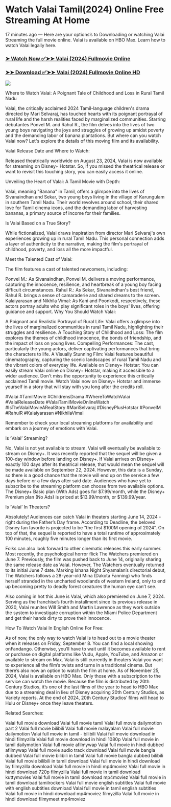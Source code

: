 # Watch Valai Tamil(2024) Online Free Streaming At Home

17 minutes ago — Here are your options’s to Downloading or watching Valai Streaming the full movie online. Valai is available on HBO Max. Learn how to watch Valai legally here.


### [➤ Watch Now ✅➤➤ Valai (2024) Fullmovie Online](https://bit.ly/valaionline)

### [➤➤ Download ✅➤➤ Valai (2024) Fullmovie Online HD](https://bit.ly/valaionline)

<p dir="auto"><a href="https://bit.ly/valaionline" title="PLAY NOW" rel="nofollow"><img src="https://i.imgur.com/jhNGoEt.gif" style="max-width: 100%;"></a></p>

Where to Watch Valai: A Poignant Tale of Childhood and Loss in Rural Tamil Nadu

Valai, the critically acclaimed 2024 Tamil-language children's drama directed by Mari Selvaraj, has touched hearts with its poignant portrayal of rural life and the harsh realities faced by marginalized communities. Starring debutantes Ponvel M. and Rahul R., the film delves into the lives of two young boys navigating the joys and struggles of growing up amidst poverty and the demanding labor of banana plantations. But where can you watch Valai now? Let's explore the details of this moving film and its availability.

Valai Release Date and Where to Watch:

Released theatrically worldwide on August 23, 2024, Valai is now available for streaming on Disney+ Hotstar. So, if you missed the theatrical release or want to revisit this touching story, you can easily access it online.

Unveiling the Heart of Valai: A Tamil Movie with Depth:

Valai, meaning "Banana" in Tamil, offers a glimpse into the lives of Sivanaindhan and Sekar, two young boys living in the village of Karungulam in southern Tamil Nadu. Their world revolves around school, their shared love for Tamil cinema icons, and the demanding labor of harvesting bananas, a primary source of income for their families.

Is Valai Based on a True Story?

While fictionalized, Valai draws inspiration from director Mari Selvaraj's own experiences growing up in rural Tamil Nadu. This personal connection adds a layer of authenticity to the narrative, making the film's portrayal of childhood, poverty, and loss all the more impactful.

Meet the Talented Cast of Valai:

The film features a cast of talented newcomers, including:

Ponvel M.: As Sivanaindhan, Ponvel M. delivers a moving performance, capturing the innocence, resilience, and heartbreak of a young boy facing difficult circumstances.
Rahul R.: As Sekar, Sivanaindhan's best friend, Rahul R. brings a sense of camaraderie and shared dreams to the screen.
Kalaiyarasan and Nikhila Vimal: As Kani and Poonkodi, respectively, these actors portray adults who play significant roles in the boys' lives, offering guidance and support.
Why You Should Watch Valai:

A Poignant and Realistic Portrayal of Rural Life: Valai offers a glimpse into the lives of marginalized communities in rural Tamil Nadu, highlighting their struggles and resilience.
A Touching Story of Childhood and Loss: The film explores the themes of childhood innocence, the bonds of friendship, and the impact of loss on young lives.
Compelling Performances: The cast, particularly the young actors, deliver captivating performances that bring the characters to life.
A Visually Stunning Film: Valai features beautiful cinematography, capturing the scenic landscapes of rural Tamil Nadu and the vibrant colors of everyday life.
Available on Disney+ Hotstar: You can easily stream Valai online on Disney+ Hotstar, making it accessible to a wider audience.
Don't miss the opportunity to experience this critically acclaimed Tamil movie. Watch Valai now on Disney+ Hotstar and immerse yourself in a story that will stay with you long after the credits roll.

#Valai #TamilMovie #ChildrensDrama #WhereToWatchValai #ValaiReleaseDate #ValaiTamilMovieOnlineWatch #IsTheValaiMovieARealStory #MariSelvaraj #DisneyPlusHotstar #PonvelM #RahulR #Kalaiyarasan #NikhilaVimal

Remember to check your local streaming platforms for availability and embark on a journey of emotions with Valai.


Is ‘Valai’ Streaming?

No, Valai is not yet available to stream. Valai will eventually be available to stream on Disney+. It was recently reported that the sequel will be given a 100-day window before landing on Disney+. If Valai arrives on Disney+ exactly 100 days after its theatrical release, that would mean the sequel will be made available on September 22, 2024. However, this date is a Sunday, so there is a good chance that the movie will end up on the service a few days before or a few days after said date. Audiences who have yet to subscribe to the streaming platform can choose from two available options. The Disney+ Basic plan (With Ads) goes for $7.99/month, while the Disney+ Premium plan (No Ads) is priced at $13.99/month, or $139.99/year.

Is ‘Valai’ In Theaters?

Absolutely! Audiences can catch Valai in theaters starting June 14, 2024 - right during the Father’s Day frame. According to Deadline, the beloved Disney fan favorite is projected to be “the first $100M opening of 2024”. On top of that, the sequel is reported to have a total runtime of approximately 100 minutes, roughly five minutes longer than its first movie.

Folks can also look forward to other cinematic releases this early summer. Most recently, the psychological horror flick The Watchers premiered on June 7. Previously, the film was pushed back to June 14, originally sharing the same release date as Valai. However, The Watchers eventually returned to its initial June 7 date. Marking Ishana Night Shyamalan’s directorial debut, The Watchers follows a 28-year-old Mina (Dakota Fanning) who finds herself stranded in the uncharted woodlands of western Ireland, only to end up becoming pretty to deadly forest creatures the human eye can’t see.

Also coming in hot this June is Valai, which also premiered on June 7, 2024. Serving as the franchise’s fourth installment since its previous release in 2020, Valai reunites Will Smith and Martin Lawrence as they work outside the system to investigate corruption within the Miami Police Department and get their hands dirty to prove their innocence.

How To Watch Valai In English Online For Free:

As of now, the only way to watch Valai is to head out to a movie theater when it releases on Friday, September 8. You can find a local showing onFandango. Otherwise, you’ll have to wait until it becomes available to rent or purchase on digital platforms like Vudu, Apple, YouTube, and Amazon or available to stream on Max. Valai is still currently in theaters Valai you want to experience all the film’s twists and turns in a traditional cinema. But there’s also now an option to watch the film at home. As of November 25, 2024, Valai is available on HBO Max. Only those with a subscription to the service can watch the movie. Because the film is distributed by 20th Century Studios, it’s one of the last films of the year to head to HBO Max due to a streaming deal in lieu of Disney acquiring 20th Century Studios, as Variety reports. At the end of 2024, 20th Century Studios’ films will head to Hulu or Disney+ once they leave theaters.


Related Searches:

Valai full movie download
Valai full movie tamil
Valai full movie dailymotion part 2
Valai full movie bilibili
Valai full movie malayalam
Valai full movie dailymotion
Valai full movie in tamil - bilibili
Valai full movie download in hindi filmyzilla
Valai full movie download in hindi 1080p
Valai full movie in tamil dailymotion
Valai full movie afilmywap
Valai full movie in hindi dubbed afilmywap
Valai full movie audio track download
Valai full movie bangla dubbed
Valai full movie bilibili in tamil
Valai full movie bangla dubbed bilibili
Valai full movie bilibili in tamil download
Valai full movie in hindi download by filmyzilla
download Valai full movie in hindi mp4moviez
Valai full movie in hindi download 720p filmyzilla
Valai full movie in tamil download kuttymovies
Valai full movie in tamil download mp4moviez
Valai full movie in tamil download tamilrockers
Valai full movie english subtitles
Valai full movie with english subtitles download
Valai full movie in tamil english subtitles
Valai full movie in hindi download mp4moviez filmyzilla
Valai full movie in hindi download filmymeet mp4moviez

